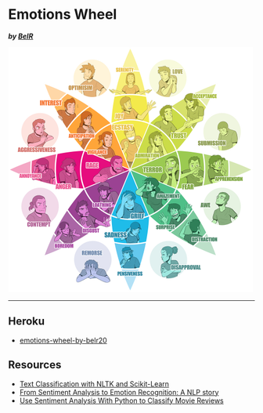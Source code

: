 # Emotions Wheel
***by [BelR](https://github.com/belr20)***

<img alt="plot" height="500" src="./assets/wheel.png" width="500"/>

---

## Heroku

* [emotions-wheel-by-belr20](https://emotions-wheel-by-belr20.herokuapp.com/)

## Resources

* [Text Classification with NLTK and Scikit-Learn](https://bbengfort.github.io/tutorials/2016/05/19/text-classification-nltk-sckit-learn.html)  
* [From Sentiment Analysis to Emotion Recognition: A NLP story](https://medium.com/neuronio/from-sentiment-analysis-to-emotion-recognition-a-nlp-story-bcc9d6ff61ae)  
* [Use Sentiment Analysis With Python to Classify Movie Reviews](https://realpython.com/sentiment-analysis-python/#how-classification-works)  

